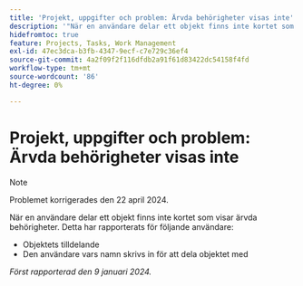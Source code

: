 ```yaml
---
title: 'Projekt, uppgifter och problem: Ärvda behörigheter visas inte'
description: '"När en användare delar ett objekt finns inte kortet som visar ärvda behörigheter. '''
hidefromtoc: true
feature: Projects, Tasks, Work Management
exl-id: 47ec3dca-b3fb-4347-9ecf-c7e729c36ef4
source-git-commit: 4a2f09f2f116dfdb2a91f61d83422dc54158f4fd
workflow-type: tm+mt
source-wordcount: '86'
ht-degree: 0%

---
```


# Projekt, uppgifter och problem: Ärvda behörigheter visas inte

>[!NOTE]
>
>Problemet korrigerades den 22 april 2024.

När en användare delar ett objekt finns inte kortet som visar ärvda behörigheter. Detta har rapporterats för följande användare:

* Objektets tilldelande
* Den användare vars namn skrivs in för att dela objektet med

_Först rapporterad den 9 januari 2024._
